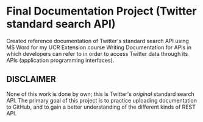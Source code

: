 # Final Documentation Project (Twitter standard search API)
Created reference documentation of Twitter's standard search API using MS Word for my UCR Extension course Writing Documentation for APIs in which developers can refer to in order to access Twitter data through its APIs (application programming interfaces). 

## **DISCLAIMER**
  None of this work is done by own; this is Twitter's *original* standard search API. The primary goal of this project is to practice uploading documentation to GitHub, and to gain a better understanding of the different kinds of REST API.
